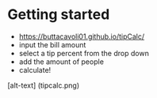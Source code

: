 # Getting started

- https://buttacavoli01.github.io/tipCalc/
- input the bill amount
- select a tip percent from the drop down
- add the amount of people 
- calculate!

[alt-text] (tipcalc.png)
